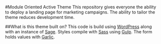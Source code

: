 #Module Oriented Active Theme
This repository gives everyone the ability to deploy a landing page for marketing campaigns. The ability to tailor the theme reduces development time.

##What is this theme built on?
This code is build using <a href="http://wordpress.org">WordPress</a> along with an instance of <a href="https://github.com/roots/sage">Sage</a>. Styles compile with <a href="http://sass-lang.com/">Sass</a> using <a href="http://gulpjs.com/">Gulp</a>. The form holds values with <a href="http://garlicjs.org/">Garlic</a>.